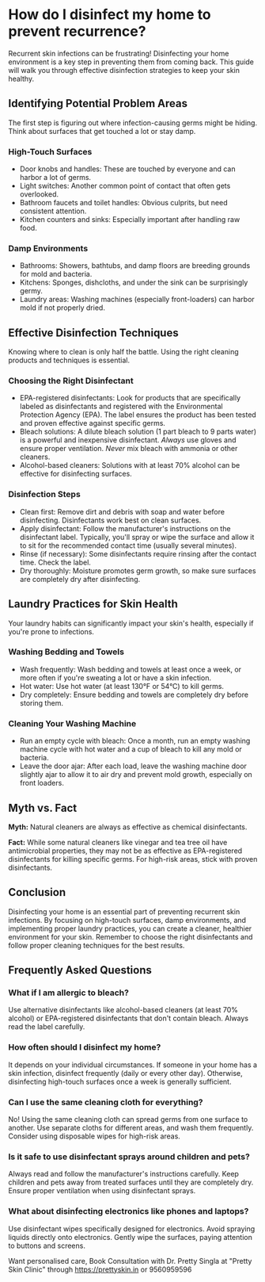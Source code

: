 # How do I disinfect my home to prevent recurrence?

Recurrent skin infections can be frustrating! Disinfecting your home environment is a key step in preventing them from coming back. This guide will walk you through effective disinfection strategies to keep your skin healthy.

## Identifying Potential Problem Areas

The first step is figuring out where infection-causing germs might be hiding. Think about surfaces that get touched a lot or stay damp.

### High-Touch Surfaces

*   Door knobs and handles: These are touched by everyone and can harbor a lot of germs.
*   Light switches: Another common point of contact that often gets overlooked.
*   Bathroom faucets and toilet handles: Obvious culprits, but need consistent attention.
*   Kitchen counters and sinks: Especially important after handling raw food.

### Damp Environments

*   Bathrooms: Showers, bathtubs, and damp floors are breeding grounds for mold and bacteria.
*   Kitchens: Sponges, dishcloths, and under the sink can be surprisingly germy.
*   Laundry areas: Washing machines (especially front-loaders) can harbor mold if not properly dried.

## Effective Disinfection Techniques

Knowing where to clean is only half the battle. Using the right cleaning products and techniques is essential.

### Choosing the Right Disinfectant

*   EPA-registered disinfectants: Look for products that are specifically labeled as disinfectants and registered with the Environmental Protection Agency (EPA). The label ensures the product has been tested and proven effective against specific germs.
*   Bleach solutions: A dilute bleach solution (1 part bleach to 9 parts water) is a powerful and inexpensive disinfectant. *Always* use gloves and ensure proper ventilation. *Never* mix bleach with ammonia or other cleaners.
*   Alcohol-based cleaners: Solutions with at least 70% alcohol can be effective for disinfecting surfaces.

### Disinfection Steps

*   Clean first: Remove dirt and debris with soap and water before disinfecting. Disinfectants work best on clean surfaces.
*   Apply disinfectant: Follow the manufacturer's instructions on the disinfectant label. Typically, you'll spray or wipe the surface and allow it to sit for the recommended contact time (usually several minutes).
*   Rinse (if necessary): Some disinfectants require rinsing after the contact time. Check the label.
*   Dry thoroughly: Moisture promotes germ growth, so make sure surfaces are completely dry after disinfecting.

## Laundry Practices for Skin Health

Your laundry habits can significantly impact your skin's health, especially if you're prone to infections.

### Washing Bedding and Towels

*   Wash frequently: Wash bedding and towels at least once a week, or more often if you're sweating a lot or have a skin infection.
*   Hot water: Use hot water (at least 130°F or 54°C) to kill germs.
*   Dry completely: Ensure bedding and towels are completely dry before storing them.

### Cleaning Your Washing Machine

*   Run an empty cycle with bleach: Once a month, run an empty washing machine cycle with hot water and a cup of bleach to kill any mold or bacteria.
*   Leave the door ajar: After each load, leave the washing machine door slightly ajar to allow it to air dry and prevent mold growth, especially on front loaders.

## Myth vs. Fact

**Myth:** Natural cleaners are always as effective as chemical disinfectants.

**Fact:** While some natural cleaners like vinegar and tea tree oil have antimicrobial properties, they may not be as effective as EPA-registered disinfectants for killing specific germs. For high-risk areas, stick with proven disinfectants.

## Conclusion

Disinfecting your home is an essential part of preventing recurrent skin infections. By focusing on high-touch surfaces, damp environments, and implementing proper laundry practices, you can create a cleaner, healthier environment for your skin. Remember to choose the right disinfectants and follow proper cleaning techniques for the best results.

## Frequently Asked Questions

### What if I am allergic to bleach?

Use alternative disinfectants like alcohol-based cleaners (at least 70% alcohol) or EPA-registered disinfectants that don't contain bleach. Always read the label carefully.

### How often should I disinfect my home?

It depends on your individual circumstances. If someone in your home has a skin infection, disinfect frequently (daily or every other day). Otherwise, disinfecting high-touch surfaces once a week is generally sufficient.

### Can I use the same cleaning cloth for everything?

No! Using the same cleaning cloth can spread germs from one surface to another. Use separate cloths for different areas, and wash them frequently. Consider using disposable wipes for high-risk areas.

### Is it safe to use disinfectant sprays around children and pets?

Always read and follow the manufacturer's instructions carefully. Keep children and pets away from treated surfaces until they are completely dry. Ensure proper ventilation when using disinfectant sprays.

### What about disinfecting electronics like phones and laptops?

Use disinfectant wipes specifically designed for electronics. Avoid spraying liquids directly onto electronics. Gently wipe the surfaces, paying attention to buttons and screens.

Want personalised care, Book Consultation with Dr. Pretty Singla at "Pretty Skin Clinic" through https://prettyskin.in or 9560959596
